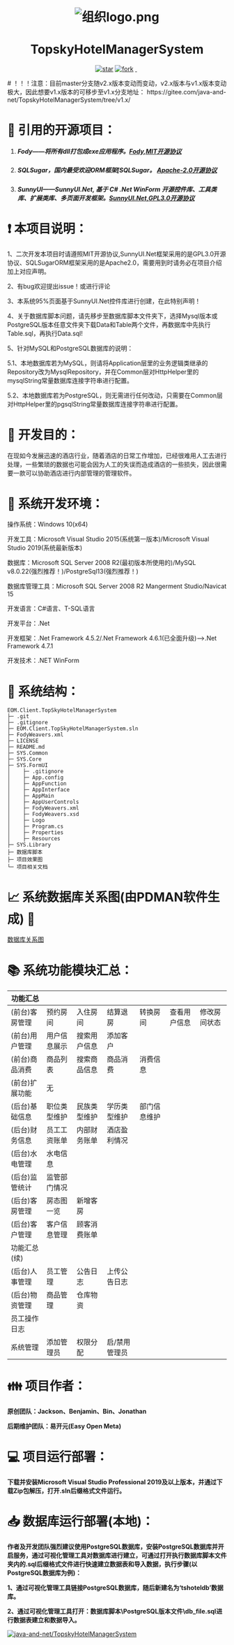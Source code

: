 <h1 align="center"><img src="https://foruda.gitee.com/avatar/1677165732744604624/7158691_java-and-net_1677165732.png!avatar100" alt="组织logo.png" /></h1>
<h1 align="center">TopskyHotelManagerSystem</h1>
<p align="center">
	<a href='https://gitee.com/java-and-net/TopskyHotelManagerSystem/stargazers'><img src='https://gitee.com/java-and-net/TopskyHotelManagerSystem/badge/star.svg?theme=dark' alt='star'></img></a>
        <a href='https://gitee.com/java-and-net/TopskyHotelManagerSystem/fork'><img src='https://gitee.com/java-and-net/TopskyHotelManagerSystem/badge/fork.svg?theme=dark' alt='fork'></img></a>
        <a href='https://img.shields.io/travis/antvis/g2.svg'><img src="https://img.shields.io/travis/antvis/g2.svg" alt=""></img>
        <a href='https://img.shields.io/badge/license-MIT-000000.svg'><img src="https://img.shields.io/badge/license-MIT-000000.svg" alt=""></img></a>
        <a href='https://img.shields.io/badge/language-C#-red.svg'><img src="https://img.shields.io/badge/language-CSharp-red.svg" alt=""></img></a>
</p>
# ！！！注意：目前master分支随v2.x版本变动而变动，v2.x版本与v1.x版本变动极大，因此想要v1.x版本的可移步至v1.x分支地址： https://gitee.com/java-and-net/TopskyHotelManagerSystem/tree/v1.x/ 

#  :pray: 引用的开源项目：

1. ##### Fody——将所有dll打包成exe应用程序。[Fody,MIT开源协议](https://github.com/Fody/Fody)      

2. ##### SQLSugar，国内最受欢迎ORM框架[SQLSugar。 [Apache-2.0开源协议](https://gitee.com/dotnetchina/SqlSugar) 

3. ##### SunnyUI——SunnyUI.Net, 基于 C# .Net WinForm 开源控件库、工具类库、扩展类库、多页面开发框架。[SunnyUI.Net,GPL3.0开源协议](https://gitee.com/yhuse/SunnyUI)

#  :exclamation: 本项目说明：

1、二次开发本项目时请遵照MIT开源协议,SunnyUI.Net框架采用的是GPL3.0开源协议、SQLSugarORM框架采用的是Apache2.0，需要用到时请务必在项目介绍加上对应声明。

2、有bug欢迎提出issue！或进行评论

3、本系统95%页面基于SunnyUI.Net控件库进行创建，在此特别声明！

4、关于数据库脚本问题，请先移步至数据库脚本文件夹下，选择Mysql版本或PostgreSQL版本任意文件夹下载Data和Table两个文件，再数据库中先执行Table.sql，再执行Data.sql!

5、针对MySQL和PostgreSQL数据库的说明：

​		5.1、本地数据库若为MySQL，则请将Application层里的业务逻辑类继承的Repository改为MysqlRepository，并在Common层对HttpHelper里的mysqlString常量数据库连接字符串进行配置。

​		5.2、本地数据库若为PostgreSQL，则无需进行任何改动，只需要在Common层对HttpHelper里的pgsqlString常量数据库连接字符串进行配置。

#  :thought_balloon: 开发目的：

在现如今发展迅速的酒店行业，随着酒店的日常工作增加，已经很难用人工去进行处理，一些繁琐的数据也可能会因为人工的失误而造成酒店的一些损失，因此很需要一款可以协助酒店进行内部管理的管理软件。

#  :mag_right: 系统开发环境：

操作系统：Windows 10(x64)

开发工具：Microsoft Visual Studio 2015(系统第一版本)/Microsoft Visual Studio 2019(系统最新版本)

数据库：Microsoft SQL Server 2008 R2(最初版本所使用的)/MySQL v8.0.22(强烈推荐！)/PostgreSql13(强烈推荐！)

数据库管理工具：Microsoft SQL Server 2008 R2 Mangerment Studio/Navicat 15

开发语言：C#语言、T-SQL语言

开发平台：.Net

开发框架：.Net Framework 4.5.2/.Net Framework 4.6.1(已全面升级)——>.Net Framework 4.7.1

开发技术：.NET WinForm

#  :open_file_folder: 系统结构：
```tree
EOM.Client.TopSkyHotelManagerSystem
├─ .git
├─ .gitignore
├─ EOM.Client.TopSkyHotelManagerSystem.sln
├─ FodyWeavers.xml
├─ LICENSE
├─ README.md
├─ SYS.Common
├─ SYS.Core
├─ SYS.FormUI
│    ├─ .gitignore
│    ├─ App.config
│    ├─ AppFunction
│    ├─ AppInterface
│    ├─ AppMain
│    ├─ AppUserControls
│    ├─ FodyWeavers.xml
│    ├─ FodyWeavers.xsd
│    ├─ Logo
│    ├─ Program.cs
│    ├─ Properties
│    ├─ Resources
├─ SYS.Library
├─ 数据库脚本
├─ 项目效果图
└─ 项目相关文档
```

#  :chart_with_upwards_trend: 系统数据库关系图(由PDMAN软件生成) :loudspeaker: 
[数据库关系图](https://oscode.top/project/tshotel/db_design.html)

#  :books: 系统功能模块汇总：

| 功能汇总     |        |        |        |      |        |        |
|----------|--------|--------|--------|------|--------|--------|
| (前台)客房管理 | 预约房间   | 入住房间   | 结算退房   | 转换房间 | 查看用户信息 | 修改房间状态 |
| (前台)用户管理 | 用户信息展示 | 搜索用户信息 | 添加客户   |      |        |        |
| (前台)商品消费 | 商品列表   | 搜索商品信息 | 商品消费   | 消费信息 |        |        |
| (前台)扩展功能 | 无      |        |        |      |        |        |
| (后台)基础信息 | 职位类型维护 | 民族类型维护 | 学历类型维护 | 部门信息维护 | | |
| (后台)财务信息 | 员工工资账单 | 内部财务账单 | 酒店盈利情况 |      |        |        |
| (后台)水电管理 | 水电信息 |        |        |      |        |        |
| (后台)监管统计 | 监管部门情况 |        |        |      |        |        |
| (后台)客房管理 | 房态图一览 | 新增客房 |        |      |        |        |
| (后台)客户管理 | 客户信息管理 | 顾客消费账单 |        |      |        |        |
| 功能汇总(续)  |      |        |   |   |   |   |
| (后台)人事管理 | 员工管理 | 公告日志 | 上传公告日志 |   |   |   |
| (后台)物资管理 | 商品管理 | 仓库物资   |   |   |   |   |
| 员工操作日志   |      |        |   |   |   |   |
| 系统管理 | 添加管理员 | 权限分配 | 启/禁用管理员 | | | |


#  :family: 项目作者：

**原创团队：Jackson、Benjamin、Bin、Jonathan**

**后期维护团队：易开元(Easy Open Meta)**

#  :computer: 项目运行部署：

**下载并安装Microsoft Visual Studio Professional 2019及以上版本，并通过下载Zip包解压，打开.sln后缀格式文件运行。**

#  :inbox_tray: 数据库运行部署(本地)：

**作者及开发团队强烈建议使用PostgreSQL数据库，安装PostgreSQL数据库并开启服务，通过可视化管理工具对数据库进行建立，可通过打开执行数据库脚本文件夹内的.sql后缀格式文件进行快速建立数据表和导入数据，执行步骤(以PostgreSQL数据库为例)：**

**1、通过可视化管理工具链接PostgreSQL数据库，随后新建名为‘tshoteldb’数据库。**

**2、通过可视化管理工具打开：数据库脚本\PostgreSQL版本文件\db_file.sql进行数据表建立和数据导入。**

[![java-and-net/TopskyHotelManagerSystem](https://gitee.com/java-and-net/TopskyHotelManagerSystem/widgets/widget_card.svg?colors=4183c4,ffffff,ffffff,e3e9ed,666666,9b9b9b)](https://gitee.com/java-and-net/TopskyHotelManagerSystem)